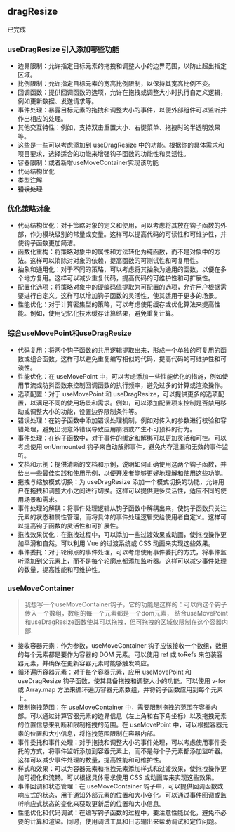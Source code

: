 ## dragResize

~~已完成~~

### useDragResize  引入添加哪些功能

 - 边界限制：允许指定目标元素的拖拽和调整大小的边界范围，以防止超出指定区域。
 - 比例限制：允许指定目标元素的宽高比例限制，以保持其宽高比例不变。
 - 回调函数：提供回调函数的选项，允许在拖拽或调整大小时执行自定义逻辑，例如更新数据、发送请求等。
 - 事件处理：暴露目标元素的拖拽和调整大小的事件，以便外部组件可以监听并作出相应的处理。
 - 其他交互特性：例如，支持双击重置大小、右键菜单、拖拽时的半透明效果等。
 - 这些是一些可以考虑添加到 useDragResize 中的功能。根据你的具体需求和项目要求，选择适合的功能来增强钩子函数的功能性和灵活性。
 - 容器限制：或者新增useMoveContainer实现该功能
 - 代码结构优化
 - 类型注解
 - ~~错误处理~~

### 优化策略对象

 - 代码结构优化：对于策略对象的定义和使用，可以考虑将其放在钩子函数的外部，作为模块级别的常量或变量。这样可以提高代码的可读性和可维护性，并使钩子函数更加简洁。
 - 函数化重构：将策略对象中的属性和方法转化为纯函数，而不是对象中的方法。这样可以消除对对象的依赖，提高函数的可测试性和可复用性。
 - 抽象和通用化：对于不同的策略，可以考虑将其抽象为通用的函数，以便在多个地方复用。这样可以减少重复代码，提高代码的可维护性和可扩展性。
 - 配置化选项：将策略对象中的硬编码值提取为可配置的选项，允许用户根据需要进行自定义。这样可以增加钩子函数的灵活性，使其适用于更多的场景。
 - 性能优化：对于计算密集型的策略，可以考虑使用缓存或优化算法来提高性能。例如，使用记忆化技术缓存计算结果，避免重复计算。

### 综合useMovePoint和useDragResize

 - 代码复用：将两个钩子函数的共用逻辑提取出来，形成一个单独的可复用的函数或组合函数。这样可以避免重复编写相似的代码，提高代码的可维护性和可读性。
 - 性能优化：在 useMovePoint 中，可以考虑添加一些性能优化的措施，例如使用节流或防抖函数来控制回调函数的执行频率，避免过多的计算或渲染操作。
 - 选项配置：对于 useMovePoint 和 useDragResize，可以提供更多的选项配置，以满足不同的使用场景和需求。例如，可以添加配置项来控制是否禁用移动或调整大小的功能，设置边界限制条件等。
 - 错误处理：在钩子函数中添加错误处理机制，例如对传入的参数进行校验和容错处理，避免出现意外错误导致应用崩溃或产生不可预料的行为。
 - 事件处理：在钩子函数中，对于事件的绑定和解绑可以更加灵活和可控。可以考虑使用 onUnmounted 钩子来自动解绑事件，避免内存泄漏和无效的事件监听。
 - 文档和示例：提供清晰的文档和示例，说明如何正确使用这两个钩子函数，并给出一些最佳实践和使用示例，以便开发者能够更好地理解和使用这些功能。
 - 拖拽与缩放模式切换：为 useDragResize 添加一个模式切换的功能，允许用户在拖拽和调整大小之间进行切换。这样可以提供更多灵活性，适应不同的使用场景和需求。
 - 事件处理的解耦：将事件处理逻辑从钩子函数中解耦出来，使钩子函数只关注元素的状态和属性管理，而将具体的事件处理逻辑交给使用者自定义。这样可以提高钩子函数的灵活性和可扩展性。
 - 拖拽效果优化：在拖拽过程中，可以添加一些过渡效果或动画，使拖拽操作更加平滑和自然。可以利用 Vue 的过渡系统或 CSS 动画来实现这些效果。
 - 事件委托：对于轮廓点的事件处理，可以考虑使用事件委托的方式，将事件监听添加到父元素上，而不是每个轮廓点都添加监听器。这样可以减少事件处理的数量，提高性能和可维护性。

### useMoveContainer

> 我想写一个useMoveContainer钩子，它的功能是这样的：可以向这个钩子传入一个数组，数组的每一个元素都是一个dom元素，
> 结合useMovePoint和useDragResize函数使其可以拖拽，但可拖拽的区域仅限制在这个容器内部.

 - 接收容器元素：作为参数，useMoveContainer 钩子应该接收一个数组，数组的每个元素都是要作为容器的 DOM 元素。可以使用 ref 或 toRefs 来包装容器元素，并确保在更新容器元素时能够触发响应。
 - 循环遍历容器元素：对于每个容器元素，应用 useMovePoint 和 useDragResize 钩子函数，使其具备拖拽和调整大小的功能。可以使用 v-for 或 Array.map 方法来循环遍历容器元素数组，并将钩子函数应用到每个元素上。
 - 限制拖拽范围：在 useMoveContainer 中，需要限制拖拽的范围在容器内部。可以通过计算容器元素的边界信息（左上角和右下角坐标）以及拖拽元素的位置信息来判断和限制拖拽的范围。在 useMovePoint 中，可以根据容器元素的位置和大小信息，将拖拽范围限制在容器内部。
 - 事件委托和事件处理：对于拖拽和调整大小的事件处理，可以考虑使用事件委托的方式，将事件监听添加到容器元素上，而不是每个子元素都添加监听器。这样可以减少事件处理的数量，提高性能和可维护性。
 - 样式和效果：可以为容器元素和拖拽元素添加样式和过渡效果，使拖拽操作更加可视化和流畅。可以根据具体需求使用 CSS 或动画库来实现这些效果。
 - 事件回调和状态管理：在 useMoveContainer 钩子中，可以提供回调函数或响应式的状态，用于通知外部元素的位置和大小变化。可以通过事件回调或监听响应式状态的变化来获取更新后的位置和大小信息。
 - 性能优化和代码调试：在编写钩子函数的过程中，要注意性能优化，避免不必要的计算和渲染。同时，使用调试工具和日志输出来帮助调试和定位问题。
